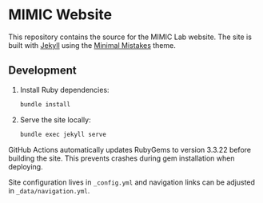 # MIMIC Website

This repository contains the source for the MIMIC Lab website. The site is built with [Jekyll](https://jekyllrb.com/) using the [Minimal Mistakes](https://github.com/mmistakes/minimal-mistakes) theme.

## Development

1. Install Ruby dependencies:
   ```bash
   bundle install
   ```
2. Serve the site locally:
   ```bash
   bundle exec jekyll serve
   ```
GitHub Actions automatically updates RubyGems to version 3.3.22 before building
the site. This prevents crashes during gem installation when deploying.

Site configuration lives in `_config.yml` and navigation links can be adjusted in `_data/navigation.yml`.

